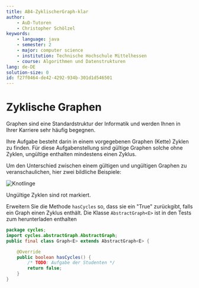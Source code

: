 ```yaml
---
title: AB4-ZyklischerGraph-klar
author:
    - AuD-Tutoren
    - Christopher Schölzel
keywords:
    - language: java
    - semester: 2
    - major: computer science
    - institution: Technische Hochschule Mittelhessen
    - course: Algorithmen und Datenstrukturen
lang: de-DE
solution-size: 0
id: f27f0464-de42-4292-934b-301d1d546501
---
```


# Zyklische Graphen

Graphen sind eine Standardstruktur der Informatik und werden Ihnen in Ihrer Karriere sehr häufig begegnen.

Ihre Aufgabe besteht darin in einem vorgegebenen Graphen (Kette) Zyklen zu finden. Für diese Aufgabenstellung sind gültige Graphen solche ohne Zyklen, ungültige enthalten mindestens einen Zyklus.

Um den Unterschied zwischen einem gültigen und ungültigen Graphen zu veranschaulichen, hier zwei bildliche Beispiele:

![Knotlinge](https://homepages.thm.de/~cslz90/kurse/ad17/static/Knotlinge.png)

Ungültige Zyklen sind rot markiert.

Erweitern Sie die Methode `hasCycles` so, dass sie ein "True" zurückgibt, falls ein Graph einen Zyklus enthält. Die Klasse `AbstractGraph<E>` ist in den Tests zum herunterladen enthalten

```java
package cycles;
import cycles.abstractGraph.AbstractGraph;
public final class Graph<E> extends AbstractGraph<E> {

	@Override
	public boolean hasCycles() {
		/* TODO: Aufgabe der Studenten */
		return false;
	}
}
```
